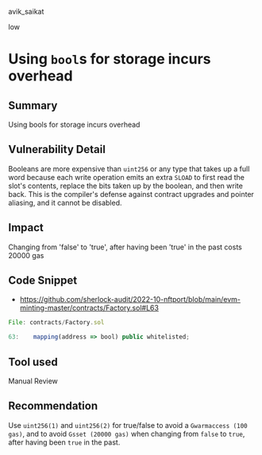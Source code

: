 avik_saikat

low

# Using `bool`s for storage incurs overhead

## Summary

Using bools for storage incurs overhead

## Vulnerability Detail

Booleans are more expensive than `uint256` or any type that takes up a full word because each write operation emits an extra `SLOAD` to first read the slot's contents, replace the bits taken up by the boolean, and then write back. This is the compiler's defense against contract upgrades and pointer aliasing, and it cannot be disabled.

## Impact

Changing from 'false' to 'true', after having been 'true' in the past costs 20000 gas

## Code Snippet

- https://github.com/sherlock-audit/2022-10-nftport/blob/main/evm-minting-master/contracts/Factory.sol#L63

```js
File: contracts/Factory.sol

63:    mapping(address => bool) public whitelisted;
```

## Tool used

Manual Review

## Recommendation

Use `uint256(1)` and `uint256(2)` for true/false to avoid a `Gwarmaccess (100 gas)`, and to avoid `Gsset (20000 gas)` when changing from `false` to `true`, after having been `true` in the past.
